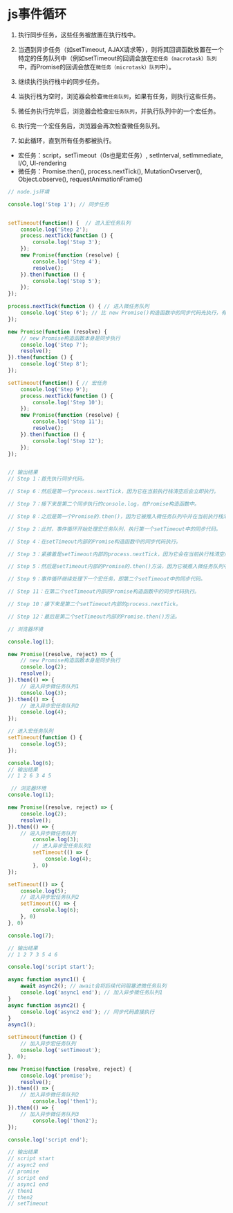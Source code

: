 # js事件循环
1. 执行同步任务，这些任务被放置在执行栈中。

2. 当遇到异步任务（如setTimeout, AJAX请求等），则将其回调函数放置在一个特定的任务队列中（例如setTimeout的回调会放在`宏任务（macrotask）队列`中，而Promise的回调会放在`微任务（microtask）队列`中）。

3. 继续执行执行栈中的同步任务。

4. 当执行栈为空时，浏览器会检查`微任务队列`，如果有任务，则执行这些任务。

5. 微任务执行完毕后，浏览器会检查`宏任务队列`，并执行队列中的一个宏任务。

6. 执行完一个宏任务后，浏览器会再次检查微任务队列。

7. 如此循环，直到所有任务都被执行。



+ 宏任务：script，setTimeout（0s也是宏任务）, setInterval, setImmediate, I/O, UI-rendering
+ 微任务：Promise.then(), process.nextTick(), MutationOvserver(), Object.observe(), requestAnimationFrame()

```js
// node.js环境

console.log('Step 1'); // 同步任务


setTimeout(function() {  // 进入宏任务队列
    console.log('Step 2');
    process.nextTick(function () {
        console.log('Step 3');
    });
    new Promise(function (resolve) {
        console.log('Step 4');
        resolve();
    }).then(function () {
        console.log('Step 5');
    });
});

process.nextTick(function () { // 进入微任务队列
    console.log('Step 6'); // 比 new Promise()构造函数中的同步代码先执行，有更高优先级
});

new Promise(function (resolve) { 
    // new Promise构造函数本身是同步执行
    console.log('Step 7'); 
    resolve();
}).then(function () {
    console.log('Step 8');
});

setTimeout(function() { // 宏任务
    console.log('Step 9');
    process.nextTick(function () {
        console.log('Step 10');
    });
    new Promise(function (resolve) {
        console.log('Step 11');
        resolve();
    }).then(function () {
        console.log('Step 12');
    });
});


// 输出结果
// Step 1：首先执行同步代码。

// Step 6：然后是第一个process.nextTick，因为它在当前执行栈清空后会立即执行。

// Step 7：接下来是第二个同步执行的console.log，在Promise构造函数中。

// Step 8：之后是第一个Promise的.then()，因为它被推入微任务队列中并在当前执行栈清空后执行。

// Step 2：此时，事件循环开始处理宏任务队列，执行第一个setTimeout中的同步代码。

// Step 4：在setTimeout内部的Promise构造函数中的同步代码执行。

// Step 3：紧接着是setTimeout内部的process.nextTick，因为它会在当前执行栈清空后立即执行。

// Step 5：然后是setTimeout内部的Promise的.then()方法，因为它被推入微任务队列中。

// Step 9：事件循环继续处理下一个宏任务，即第二个setTimeout中的同步代码。

// Step 11：在第二个setTimeout内部的Promise构造函数中的同步代码执行。

// Step 10：接下来是第二个setTimeout内部的process.nextTick。

// Step 12：最后是第二个setTimeout内部的Promise.then()方法。
```


```js
// 浏览器环境

console.log(1);

new Promise((resolve, reject) => {
    // new Promise构造函数本身是同步执行
    console.log(2);
    resolve();
}).then(() => {
    // 进入异步微任务队列1
    console.log(3);
}).then(() => {
    // 进入异步宏任务队列2
    console.log(4);
});

// 进入宏任务队列
setTimeout(function () {
    console.log(5);
});

console.log(6);
// 输出结果
// 1 2 6 3 4 5
```

```js
 // 浏览器环境
console.log(1);

new Promise((resolve, reject) => {
    console.log(2);
    resolve();
}).then(() => {
    // 进入异步微任务队列
        console.log(3);
        // 进入异步宏任务队列1
        setTimeout(() => {
            console.log(4);
        }, 0)
});

setTimeout(() => {
    console.log(5);
    // 进入异步宏任务队列2
    setTimeout(() => {
        console.log(6);
    }, 0)
}, 0)

console.log(7);

// 输出结果
// 1 2 7 3 5 4 6
```

```js
console.log('script start');

async function async1() {
    await async2(); // await会将后续代码阻塞进微任务队列
    console.log('async1 end'); // 加入异步微任务队列1 
}
async function async2() {
    console.log('async2 end'); // 同步代码直接执行
}
async1();

setTimeout(function () {
    // 加入异步宏任务队列
    console.log('setTimeout');
}, 0);

new Promise(function (resolve, reject) {
    console.log('promise');
    resolve();
}).then(() => {
    // 加入异步微任务队列2
        console.log('then1');
}).then(() => {
    // 加入异步微任务队列3
        console.log('then2');
});

console.log('script end');

// 输出结果
// script start
// async2 end
// promise
// script end
// async1 end
// then1
// then2
// setTimeout
```
